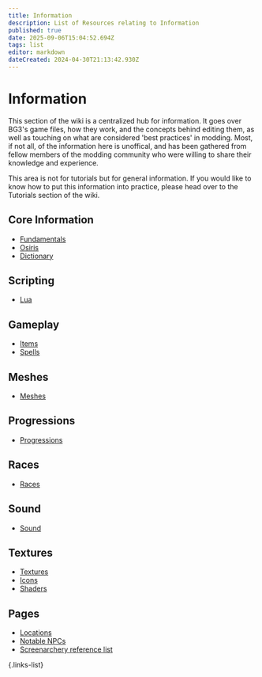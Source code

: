 ```yaml
---
title: Information
description: List of Resources relating to Information
published: true
date: 2025-09-06T15:04:52.694Z
tags: list
editor: markdown
dateCreated: 2024-04-30T21:13:42.930Z
---
```


# Information

This section of the wiki is a centralized hub for information. It goes over BG3's game files, how they work, and the concepts behind editing them, as well as touching on what are considered 'best practices' in modding. Most, if not all, of the information here is unoffical, and has been gathered from fellow members of the modding community who were willing to share their knowledge and experience.

This area is not for tutorials but for general information. If you would like to know how to put this information into practice, please head over to the Tutorials section of the wiki.
<!-- For the sake of organisation the information here has been divided up into sections: **Core Information**, **Scripting**, **Gameplay**, **Meshes**, **Races**, **Textures**, **Sound**, and **Gameplay**. -->


## Core Information


- [Fundamentals](/Information/fundamental)
- [Osiris](Osiris) 
- [Dictionary](/Information/dictionary)

Scripting
-
<!-- - [Lua](/Information/Lua) -->
- [Lua](/Tutorials/ScriptExtender/the_basics_of_lua)

Gameplay
-
- [Items](/Information/Items)
- [Spells](Spells)

Meshes
-
- [Meshes](Meshes)

Progressions
-
- [Progressions](https://wiki.bg3.community/en/Information/progression)

Races
-
- [Races](https://wiki.bg3.community/en/Information/races)

Sound
-
- [Sound](/Information/Sound)

Textures
-
- [Textures](/Information/Textures)
- [Icons](https://wiki.bg3.community/Tutorials/Icons/Icon-Creation)
- [Shaders](/Information/Textures/Shaders)

## Pages



- [Locations](/Information/Locations) <!--to do: move to references-->
- [Notable NPCs](Notable-NPCs) <!--to do: move to references-->
- [Screenarchery reference list](/Information/Screenarchery-ref)




{.links-list}


